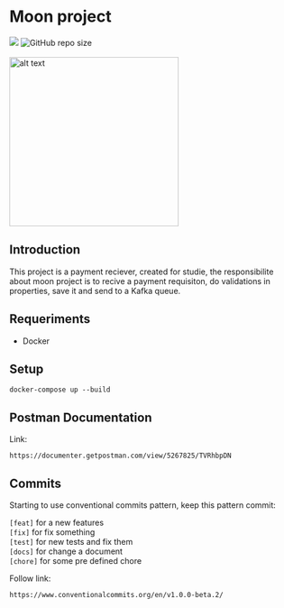# Moon project
<img src="https://img.shields.io/badge/java-v11-blue?style=for-the-badge">
<img alt="GitHub repo size" src="https://img.shields.io/github/repo-size/leonardoLB/moon?style=for-the-badge">
<br>
<br>
<img src="https://image.freepik.com/free-vector/cartoon-planet-with-craters_6317-487.jpg" alt="alt text" width="300">

## Introduction

This project is a payment reciever, created for studie, the responsibilite
about moon project is to recive a payment requisiton, do validations in properties, 
save it and send to a Kafka queue.

## Requeriments

- Docker

## Setup
```
docker-compose up --build
```


## Postman Documentation
Link:
```
https://documenter.getpostman.com/view/5267825/TVRhbpDN
```

## Commits
Starting to use conventional commits pattern, keep this pattern commit:

`[feat]` for a new features <br />
`[fix]` for fix something <br />
`[test]` for new tests and fix them <br />
`[docs]` for change a document <br />
`[chore]` for some pre defined chore <br />

Follow link:
```
https://www.conventionalcommits.org/en/v1.0.0-beta.2/
```